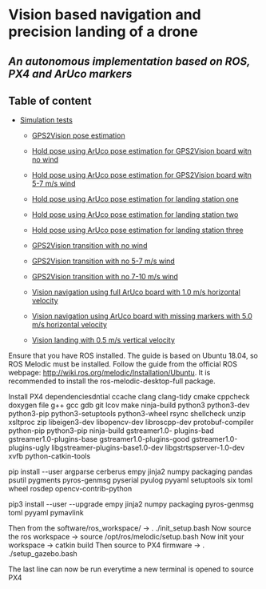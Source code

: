 # Vision based navigation and precision landing of a drone
## _An autonomous implementation based on ROS, PX4 and ArUco markers_

<!--
<p align="center">
  <img alt="Light" src="master_report/Figures/px4_autopilot_logo.png" width="20%">
&nbsp; &nbsp; &nbsp; &nbsp; &nbsp; 
  <img alt="Dark" src="master_report/Figures/opencv_logo.png" width="10%">
  &nbsp; &nbsp; &nbsp; &nbsp; &nbsp; 
  <img alt="Dark" src="master_report/Figures/ros_gazebo_logo.png" width="30%">
</p>
-->

## Table of content
- [Simulation tests](https://github.com/Kenil16/master_project/tree/master/test_videos)

  - [GPS2Vision pose estimation](https://github.com/Kenil16/master_project/tree/master/test_videos/analyse_GPS2Vision_aruco_pose_estimation)

  - [Hold pose using ArUco pose estimation for GPS2Vision board witn no wind](https://github.com/Kenil16/master_project/tree/master/test_videos/analyse_hold_pose_using_aruco_pose_estimation_gps2vision_noWind)

  - [Hold pose using ArUco pose estimation for GPS2Vision board witn 5-7 m/s wind](https://github.com/Kenil16/master_project/tree/master/test_videos/analyse_hold_pose_using_aruco_pose_estimation_gps2vision_5-7ms_wind)

  - [Hold pose using ArUco pose estimation for landing station one](https://github.com/Kenil16/master_project/tree/master/test_videos/analyse_hold_pose_using_aruco_pose_estimation_landing_station1)

  - [Hold pose using ArUco pose estimation for landing station two](https://github.com/Kenil16/master_project/tree/master/test_videos/analyse_hold_pose_using_aruco_pose_estimation_landing_station2)

  - [Hold pose using ArUco pose estimation for landing station three](https://github.com/Kenil16/master_project/tree/master/test_videos/analyse_hold_pose_using_aruco_pose_estimation_landing_station3)

  - [GPS2Vision transition with no wind](https://github.com/Kenil16/master_project/tree/master/test_videos/analyse_gps2vision_noWind)

  - [GPS2Vision transition with no 5-7 m/s wind](https://github.com/Kenil16/master_project/tree/master/test_videos/analyse_gps2vision_5-7ms_wind)

  - [GPS2Vision transition with no 7-10 m/s wind](https://github.com/Kenil16/master_project/tree/master/test_videos/analyse_gps2vision_7-10ms_wind)

  - [Vision navigation using full ArUco board with 1.0 m/s horizontal velocity](https://github.com/Kenil16/master_project/tree/master/test_videos/vision_navigation_full_marker_board_vel_1.0)

  - [Vision navigation using ArUco board with missing markers with 5.0 m/s horizontal velocity](https://github.com/Kenil16/master_project/tree/master/test_videos/vision_navigation_one_pattern_board_missing_markers_wear_vel_5.0)

  - [Vision landing with 0.5 m/s vertical velocity](https://github.com/Kenil16/master_project/tree/master/test_videos/vision_landing_precision_and_accuracy_vertical_vel_0.5_max_error_0.05)

Ensure that you have ROS installed. The guide is based on Ubuntu 18.04, so ROS Melodic must be installed. 
Follow the guide from the official ROS webpage: http://wiki.ros.org/melodic/Installation/Ubuntu. 
It is recommended to install the ros-melodic-desktop-full package.

Install PX4 dependenciesdntial ccache clang clang-tidy cmake
cppcheck doxygen file g++ gcc gdb git lcov make ninja-build python3
python3-dev python3-pip python3-setuptools python3-wheel rsync
shellcheck unzip xsltproc zip libeigen3-dev libopencv-dev libroscpp-dev
protobuf-compiler python-pip python3-pip ninja-build gstreamer1.0-
plugins-bad gstreamer1.0-plugins-base gstreamer1.0-plugins-good
gstreamer1.0-plugins-ugly libgstreamer-plugins-base1.0-dev
libgstrtspserver-1.0-dev xvfb python-catkin-tools

pip install --user argparse cerberus empy jinja2 numpy packaging pandas
psutil pygments pyros-genmsg pyserial pyulog pyyaml setuptools six toml
wheel rosdep opencv-contrib-python

pip3 install --user --upgrade empy jinja2 numpy packaging pyros-genmsg toml
pyyaml pymavlink

Then from the software/ros_workspace/ -> . ./init_setup.bash
Now source the ros workspace -> source /opt/ros/melodic/setup.bash
Now init your workspace -> catkin build
Then source to PX4 firmware -> . ./setup_gazebo.bash

The last line can now be run everytime a new terminal is opened to source PX4
